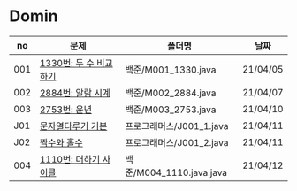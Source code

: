# Domin


|no|문제|폴더명|날짜|
|------|--------------------------------------------------------------------------------|---------------|----------|
| 001 | [1330번: 두 수 비교하기](https://www.acmicpc.net/problem/1330)                  | 백준/M001_1330.java | 21/04/05 |
| 002 | [2884번: 알람 시계](https://www.acmicpc.net/problem/2884)                       | 백준/M002_2884.java | 21/04/07 |
| 003 | [2753번: 윤년](https://www.acmicpc.net/problem/2753)                            | 백준/M003_2753.java | 21/04/10 |
| J01 | [문자열다루기 기본](https://programmers.co.kr/learn/courses/30/lessons/12918)   | 프로그래머스/J001_1.java    | 21/04/11 |
| J02 | [짝수와 홀수](https://programmers.co.kr/learn/courses/30/lessons/12937)         | 프로그래머스/J001_2.java    | 21/04/11 |
| 004 | [1110번: 더하기 사이클](https://www.acmicpc.net/problem/1110)                            | 백준/M004_1110.java.java | 21/04/12 |

